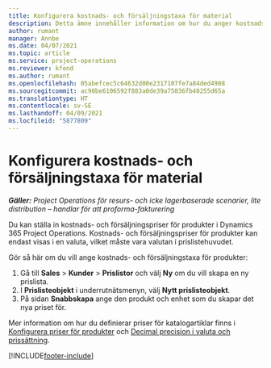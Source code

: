 ```yaml
---
title: Konfigurera kostnads- och försäljningstaxa för material
description: Detta ämne innehåller information om hur du anger kostnads- och försäljningstaxa för material som används i projekt.
author: rumant
manager: Annbe
ms.date: 04/07/2021
ms.topic: article
ms.service: project-operations
ms.reviewer: kfend
ms.author: rumant
ms.openlocfilehash: 05abefcec5c64632d00e2317107fe7a84ded4908
ms.sourcegitcommit: ac90be6106592f883a0de39a75836fb40255d65a
ms.translationtype: HT
ms.contentlocale: sv-SE
ms.lasthandoff: 04/09/2021
ms.locfileid: "5877809"
---
```

# <a name="set-up-cost-and-sales-rates-for-materials"></a>Konfigurera kostnads- och försäljningstaxa för material

_**Gäller:** Project Operations för resurs- och icke lagerbaserade scenarier, lite distribution – handlar för att proforma-fakturering_

Du kan ställa in kostnads- och försäljningspriser för produkter i Dynamics 365 Project Operations. Kostnads- och försäljningspriser för produkter kan endast visas i en valuta, vilket måste vara valutan i prislistehuvudet.

Gör så här om du vill ange kostnads- och försäljningstaxa för produkter: 

1. Gå till **Sales** > **Kunder** > **Prislistor** och välj **Ny** om du vill skapa en ny prislista. 
2. I **Prislisteobjekt** i underrutnätsmenyn, välj **Nytt prislisteobjekt**. 
3. På sidan **Snabbskapa** ange den produkt och enhet som du skapar det nya priset för.

Mer information om hur du definierar priser för katalogartiklar finns i [Konfigurera priser för produkter](https://docs.microsoft.com/dynamics365/sales-enterprise/create-price-lists-price-list-items-define-pricing-products) och [Decimal precision i valuta och prissättning](https://docs.microsoft.com/dynamics365/sales-enterprise/decimal-precision-currency-pricing).

[!INCLUDE[footer-include](../includes/footer-banner.md)]
